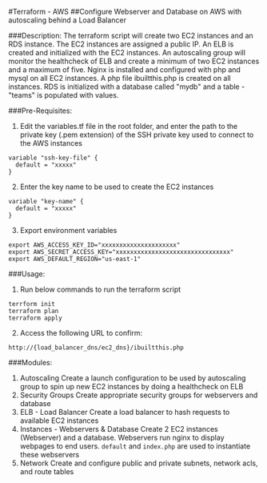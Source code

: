 #Terraform - AWS
##Configure Webserver and Database on AWS with autoscaling behind a Load Balancer

###Description:
The terraform script will create two EC2 instances and an RDS instance. The EC2 instances are assigned a public IP. An ELB is created and initialized with the EC2 instances. An autoscaling group will monitor the healthcheck of ELB and create a minimum of two EC2 instances and a maximum of five.
Nginx is installed and configured with php and mysql on all EC2 instances. A php file ibuiltthis.php is created on all instances. RDS is initialized with a database called "mydb" and a table - "teams" is populated with values.

###Pre-Requisites:
1. Edit the variables.tf file in the root folder, and enter the path to the private key (.pem extension) of the SSH private key used to connect to the AWS instances
```
variable "ssh-key-file" {
  default = "xxxxx"
}
```
2. Enter the key name to be used to create the EC2 instances
```
variable "key-name" {
  default = "xxxxx"
}
```
3. Export environment variables
```
export AWS_ACCESS_KEY_ID="xxxxxxxxxxxxxxxxxxxxx"
export AWS_SECRET_ACCESS_KEY="xxxxxxxxxxxxxxxxxxxxxxxxxxxxxxxx"
export AWS_DEFAULT_REGION="us-east-1"
```

###Usage:
1. Run below commands to run the terraform script
```
terrform init
terraform plan
terraform apply
```
2. Access the following URL to confirm:
```
http://{load_balancer_dns/ec2_dns}/ibuiltthis.php
```

###Modules:
1. Autoscaling
Create a launch configuration to be used by autoscaling group to spin up new EC2 instances by doing a healthcheck on ELB
2. Security Groups
Create appropriate security groups for webservers and database
3. ELB - Load Balancer
Create a load balancer to hash requests to available EC2 instances
4. Instances - Webservers & Database
Create 2 EC2 instances (Webserver) and a database. Webservers run nginx to display webpages to end users. `default` and `index.php` are used to instantiate these webservers
5. Network
Create and configure public and private subnets, network acls, and route tables